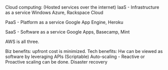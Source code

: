 <!--
---
layout: post
title:  "Programmers books that really help!"
date:   2015-06-27 00:06:00
categories: craftsmanship
excerpt: Books to read
comments: true
---

* content
{:toc}

# Theory in practice

Software development done right is not only a wish every programmer should have, but a goal they must aim for!

Software Craftsmanship IS about being professional at your craft.

In order to succeed as a professional,


*Cheers!*
-->
Cloud computing: (Hosted services over the internet)
IaaS - Infrastructure as a service
Windows Azure, Rackspace Cloud

PaaS - Platform as a service
Google App Engine, Heroku

SaaS - Software as a service
Google Apps, Basecamp, Mint

AWS is all three.

Biz benefits: upfront cost is minimized.
Tech benefits:
	Hw can be viewed as software by leveraging APIs (Scriptable)
	Auto-scaling
	-	Reactive or Proactive scaling can be done.
	Disaster recovery




